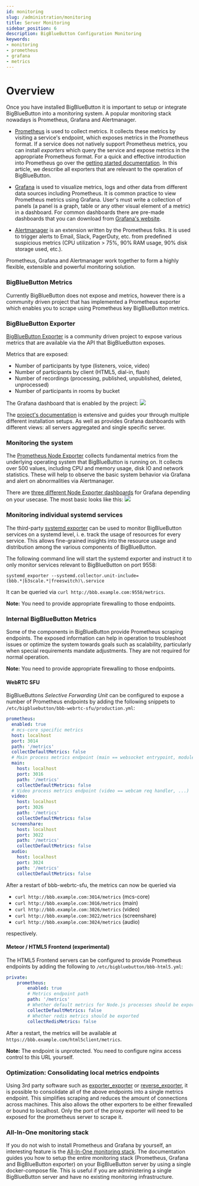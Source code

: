 ```yaml
---
id: monitoring
slug: /administration/monitoring
title: Server Monitoring
sidebar_position: 6
description: BigBlueButton Configuration Monitoring
keywords:
- monitoring
- prometheus
- grafana
- metrics
---
```


# Overview
Once you have installed BigBlueButton it is important to setup or integrate BigBlueButton into a monitoring system.
A popular monitoring stack nowadays is Prometheus, Grafana and Alertmanager.

* [Prometheus](https://prometheus.io/) is used to collect metrics.
It collects these metrics by visiting a service's endpoint, which exposes metrics in the Prometheus format.
If a service does not natively support Prometheus metrics, you can install _exporters_ which query the service
and expose metrics in the appropriate Prometheus format.
For a quick and effective introduction into Prometheus go over the
 [getting started documentation](https://prometheus.io/docs/prometheus/latest/getting_started/). In this article, we describe all exporters that are relevant to the operation of BigBlueButton.

* [Grafana](https://grafana.com/grafana/) is used to visualize metrics, logs and other data from different data sources
including Prometheus.
It is common practice to view Prometheus metrics using Grafana.
User's must write a collection of panels (a panel is a graph, table or any other visual element of a metric) in a
dashboard.
For common dashboards there are pre-made dashboards that you can download from
[Grafana's website](https://grafana.com/grafana/dashboards?orderBy=name&direction=asc).

* [Alertmanager](https://prometheus.io/docs/alerting/alertmanager/) is an extension written by the Prometheus folks.
It is used to trigger alerts to Email, Slack, PagerDuty, etc. from predefined suspicious metrics (CPU utilization > 75%,
90% RAM usage, 90% disk storage used, etc.).

Prometheus, Grafana and Alertmanager work together to form a highly flexible, extensible and powerful monitoring solution.

### BigBlueButton Metrics
Currently BigBlueButton does not expose and metrics, however there is a community driven project that has implemented
a Prometheus exporter which enables you to scrape using Prometheus key BigBlueButton metrics.

### BigBlueButton Exporter
[BigBlueButton Exporter](https://github.com/greenstatic/bigbluebutton-exporter) is a community driven project to expose
various metrics that are available via the API that BigBlueButton exposes.

Metrics that are exposed:
* Number of participants by type (listeners, voice, video)
* Number of participants by client (HTML5, dial-in, flash)
* Number of recordings (processing, published, unpublished, deleted, unprocessed)
* Number of participants in rooms by bucket

The Grafana dashboard that is enabled by the project:
![](https://bigbluebutton-exporter.greenstatic.dev/assets/img_grafana_dashboard_server_instance.png)

The [project's documentation](https://bigbluebutton-exporter.greenstatic.dev/) is extensive and guides your through
multiple different installation setups.
As well as provides Grafana dashboards with different views: all servers aggregated and single specific server.

### Monitoring the system

The [Prometheus Node Exporter](https://prometheus.io/download/#node_exporter) collects fundamental metrics from the underlying operating system that BigBlueButton is running on. It collects over 500 values, including CPU and memory usage, disk IO and network statistics. These will help to observe the basic system behavior
via Grafana and alert on abnormalities via Alertmanager.

There are [three different Node Exporter dashboards](https://grafana.com/oss/prometheus/exporters/node-exporter/?tab=dashboards) for Grafana depending on your usecase. The most basic looks like this:
![](https://grafana.com/api/dashboards/13978/images/9972/image)

### Monitoring individual systemd services

The third-party [systemd
exporter](https://github.com/prometheus-community/systemd_exporter) can be used
to monitor BigBlueButton services on a systemd level, i. e. track the usage of
resources for every service. This allows fine-grained insights into the
resource usage and distribution among the various components of BigBlueButton.

The following command line will start the systemd exporter and instruct it to
only monitor services relevant to BigBlueButton on port 9558:

```shell
systemd_exporter --systemd.collector.unit-include=(bbb.*|b3scale.*|freeswitch)\.service
```
It can be queried via `curl http://bbb.example.com:9558/metrics`.

**Note:** You need to provide appropriate firewalling to those endpoints.


### Internal BigBlueButton Metrics

Some of the components in BigBlueButton provide Prometheus scraping endpoints.
The exposed information can help in operation to troubleshoot issues or optimize the system towards goals such as scalability, particularly when
special requirements mandate adjustments. They are not required for normal operation.

**Note:** You need to provide appropriate firewalling to those endpoints.

#### WebRTC SFU
BigBlueButtons *Selective Forwarding Unit* can be configured to expose a number of Prometheus endpoints by adding the following snippets to
`/etc/bigbluebutton/bbb-webrtc-sfu/production.yml`:

```yaml
prometheus:
  enabled: true
  # mcs-core specific metrics
  host: localhost
  port: 3014
  path: '/metrics'
  collectDefaultMetrics: false
  # Main process metrics endpoint (main == websocket entrypoint, module manager)
  main:
    host: localhost
    port: 3016
    path: '/metrics'
    collectDefaultMetrics: false
  # Video process metrics endpoint (video == webcam req handler, ...)
  video:
    host: localhost
    port: 3026
    path: '/metrics'
    collectDefaultMetrics: false
  screenshare:
    host: localhost
    port: 3022
    path: '/metrics'
    collectDefaultMetrics: false
  audio:
    host: localhost
    port: 3024
    path: '/metrics'
    collectDefaultMetrics: false
```
After a restart of bbb-webrtc-sfu, the metrics can now be queried via

  * `curl http://bbb.example.com:3014/metrics` (mcs-core)
  * `curl http://bbb.example.com:3016/metrics` (main)
  * `curl http://bbb.example.com:3026/metrics` (video)
  * `curl http://bbb.example.com:3022/metrics` (screenshare)
  * `curl http://bbb.example.com:3024/metrics` (audio)

respectively.

#### Meteor / HTML5 Frontend (experimental)
The HTML5 Frontend servers can be configured to provide Prometheus endpoints by adding
the following to `/etc/bigbluebutton/bbb-html5.yml`:

```yaml
private:
    prometheus:
        enabled: true
        # Metrics endpoint path
        path: '/metrics'
        # Whether default metrics for Node.js processes should be exported
        collectDefaultMetrics: false
        # Whether redis metrics should be exported
        collectRedisMetrics: false
```

After a restart, the metrics will be available at `https://bbb.example.com/html5client/metrics`.

**Note:** The endpoint is unprotected. You need to configure nginx access
          control to this URL yourself.

### Optimization: Consolidating local metrics endpoints

Using 3rd party software such as
[exporter_exporter](https://github.com/QubitProducts/exporter_exporter) or
[reverse_exporter](https://github.com/wrouesnel/reverse_exporter), it is
possible to consolidate all of the above endpoints into a single metrics
endpoint. This simplifies scraping and reduces the amount of connections
across machines. This also allows the other exporters to be either
firewalled or bound to localhost. Only the port of the proxy exporter will
need to be exposed for the prometheus server to scrape it.

### All-In-One monitoring stack

If you do not wish to install Prometheus and Grafana by yourself, an interesting feature is the
[All-In-One monitoring stack](https://bigbluebutton-exporter.greenstatic.dev/installation/all_in_one_monitoring_stack/).
The documentation guides you how to setup the entire monitoring stack (Prometheus, Grafana and BigBlueButton exporter)
on your BigBlueButton server by using a single docker-compose file.
This is useful if you are administering a single BigBlueButton server and have no existing monitoring infrastructure.
